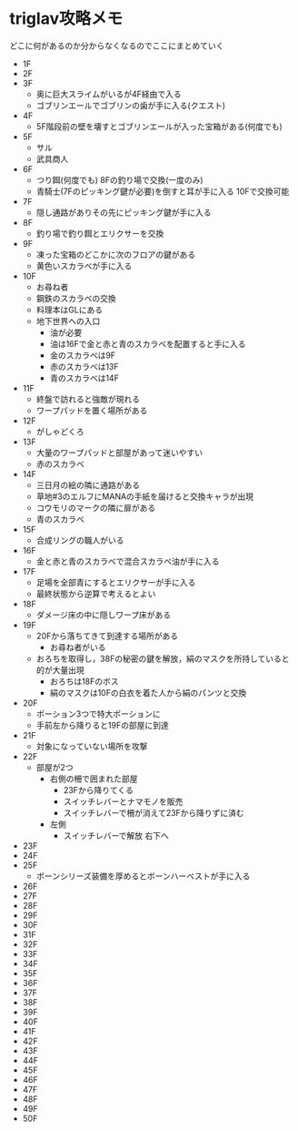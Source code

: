 # triglav攻略メモ


どこに何があるのか分からなくなるのでここにまとめていく

- 1F
- 2F
- 3F
    - 奥に巨大スライムがいるが4F経由で入る
    - ゴブリンエールでゴブリンの歯が手に入る(クエスト)
- 4F
    - 5F階段前の壁を壊すとゴブリンエールが入った宝箱がある(何度でも)
- 5F
    - サル
    - 武具商人
- 6F
    - つり餌(何度でも) 8Fの釣り場で交換(一度のみ)
    - 青騎士(7Fのピッキング鍵が必要)を倒すと耳が手に入る 10Fで交換可能
- 7F
    - 隠し通路がありその先にピッキング鍵が手に入る
- 8F
    - 釣り場で釣り餌とエリクサーを交換
- 9F
    - 凍った宝箱のどこかに次のフロアの鍵がある
    - 黄色いスカラベが手に入る
- 10F
    - お尋ね者
    - 鋼鉄のスカラベの交換
    - 料理本はGLにある
    - 地下世界への入口
        - 油が必要
        - 油は16Fで金と赤と青のスカラベを配置すると手に入る
        - 金のスカラベは9F
        - 赤のスカラベは13F
        - 青のスカラベは14F
- 11F
    - 終盤で訪れると強敵が現れる
    - ワープパッドを置く場所がある
- 12F
    - がしゃどくろ
- 13F
    - 大量のワープパッドと部屋があって迷いやすい
    - 赤のスカラベ
- 14F
    - 三日月の絵の隣に通路がある
    - 草地#3のエルフにMANAの手紙を届けると交換キャラが出現
    - コウモリのマークの隣に扉がある
    - 青のスカラベ
- 15F
    - 合成リングの職人がいる
- 16F
    - 金と赤と青のスカラベで混合スカラベ油が手に入る
- 17F
    - 足場を全部青にするとエリクサーが手に入る
    - 最終状態から逆算で考えるとよい
- 18F
    - ダメージ床の中に隠しワープ床がある
- 19F
    - 20Fから落ちてきて到達する場所がある
        - お尋ね者がいる
    - おろちを取得し，38Fの秘密の鍵を解放，絹のマスクを所持していると的が大量出現
        - おろちは18Fのボス
        - 絹のマスクは10Fの白衣を着た人から絹のパンツと交換
- 20F
    - ポーション3つで特大ポーションに
    - 手前左から降りると19Fの部屋に到達
- 21F
    - 対象になっていない場所を攻撃
- 22F
    - 部屋が2つ
        - 右側の柵で囲まれた部屋
            - 23Fから降りてくる
            - スイッチレバーとナマモノを販売
            - スイッチレバーで柵が消えて23Fから降りずに済む
        - 左側
            - スイッチレバーで解放 右下へ
- 23F
- 24F
- 25F
    - ボーンシリーズ装備を厚めるとボーンハーベストが手に入る
- 26F
- 27F
- 28F
- 29F
- 30F
- 31F
- 32F
- 33F
- 34F
- 35F
- 36F
- 37F
- 38F
- 39F
- 40F
- 41F
- 42F
- 43F
- 44F
- 45F
- 46F
- 47F
- 48F
- 49F
- 50F
